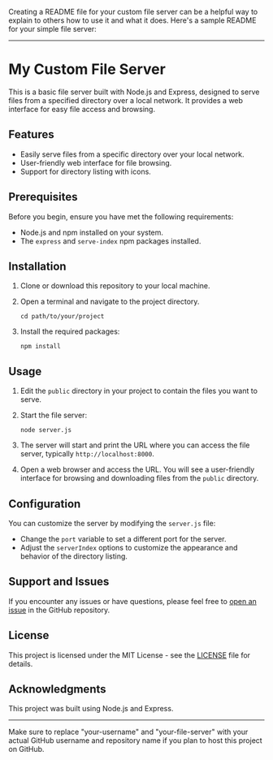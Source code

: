 Creating a README file for your custom file server can be a helpful way to explain to others how to use it and what it does. Here's a sample README for your simple file server:

---

# My Custom File Server

This is a basic file server built with Node.js and Express, designed to serve files from a specified directory over a local network. It provides a web interface for easy file access and browsing.

## Features

- Easily serve files from a specific directory over your local network.
- User-friendly web interface for file browsing.
- Support for directory listing with icons.

## Prerequisites

Before you begin, ensure you have met the following requirements:

- Node.js and npm installed on your system.
- The `express` and `serve-index` npm packages installed.

## Installation

1. Clone or download this repository to your local machine.
2. Open a terminal and navigate to the project directory.

   ```shell
   cd path/to/your/project
   ```

3. Install the required packages:

   ```shell
   npm install
   ```

## Usage

1. Edit the `public` directory in your project to contain the files you want to serve.

2. Start the file server:

   ```shell
   node server.js
   ```

3. The server will start and print the URL where you can access the file server, typically `http://localhost:8000`.

4. Open a web browser and access the URL. You will see a user-friendly interface for browsing and downloading files from the `public` directory.

## Configuration

You can customize the server by modifying the `server.js` file:

- Change the `port` variable to set a different port for the server.
- Adjust the `serverIndex` options to customize the appearance and behavior of the directory listing.

## Support and Issues

If you encounter any issues or have questions, please feel free to [open an issue](https://github.com/your-username/your-file-server/issues) in the GitHub repository.

## License

This project is licensed under the MIT License - see the [LICENSE](LICENSE) file for details.

## Acknowledgments

This project was built using Node.js and Express.

---

Make sure to replace "your-username" and "your-file-server" with your actual GitHub username and repository name if you plan to host this project on GitHub.